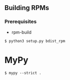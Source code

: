 ## Building RPMs
### Prerequisites
- rpm-build

```
$ python3 setup.py bdist_rpm
```

# MyPy
```
$ mypy --strict .
```
